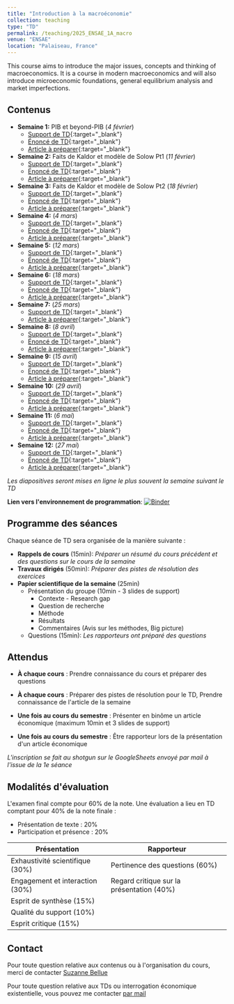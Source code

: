 ```yaml
---
title: "Introduction à la macroéconomie"
collection: teaching
type: "TD"
permalink: /teaching/2025_ENSAE_1A_macro
venue: "ENSAE"
location: "Palaiseau, France"
---
```


This course aims to introduce the major issues, concepts and thinking of macroeconomics. It is a course in modern macroeconomics and will also introduce microeconomic foundations, general equilibrium analysis and market imperfections.

## Contenus

- **Semaine 1:** PIB et beyond-PIB (*4 février*)
  - [Support de TD](/files/teaching_contents/2025_ENSAE_1A_macro/250204_TD_ENSAE_macro_01_slides.html){:target="_blank"}
  - [Énoncé de TD](/files/teaching_contents/2025_ENSAE_1A_macro/sujets/TD1.pdf){:target="_blank"}
  - [Article à préparer](/files/teaching_contents/2025_ENSAE_1A_macro/textes/TD1_Jorgenson%20-%202018%20-%20Production%20and%20Welfare%20Progress%20in%20Economic%20Measurement.pdf){:target="_blank"}
- **Semaine 2:** Faits de Kaldor et modèle de Solow Pt1 (*11 février*)
  - [Support de TD](/files/teaching_contents/2025_ENSAE_1A_macro/250211_TD_ENSAE_macro_02_slides.html){:target="_blank"}
  - [Énoncé de TD](/files/teaching_contents/2025_ENSAE_1A_macro/sujets/TD2.pdf){:target="_blank"}
  - [Article à préparer](/files/teaching_contents/2025_ENSAE_1A_macro/textes/TD2_Deaton%20et%20Heston%20-%202010%20-%20Understanding%20PPPs%20and%20PPP-based%20National%20Accounts.pdf){:target="_blank"}
- **Semaine 3:** Faits de Kaldor et modèle de Solow Pt2 (*18 février*)
  - [Support de TD](/files/teaching_contents/2025_ENSAE_1A_macro/250219_TD_ENSAE_macro_03_slides.html){:target="_blank"}
  - [Énoncé de TD](/files/teaching_contents/2025_ENSAE_1A_macro/sujets/TD2.pdf){:target="_blank"}
  - [Article à préparer](/files/teaching_contents/2025_ENSAE_1A_macro/textes/TD3_Committee%20-%202024%20-%20Scientific%20Background%20to%20the%20Sveriges%20Riksbank%20Prize%20in%20Economic%20Sciences%20in%20Memory%20of%20Alfred%20Nobel.pdf){:target="_blank"}
- **Semaine 4:** (*4 mars*)
  - [Support de TD](/files/teaching_contents/2025_ENSAE_1A_macro/250303_TD_ENSAE_macro_04_slides.html){:target="_blank"} 
  - [Énoncé de TD](/files/teaching_contents/2025_ENSAE_1A_macro/sujets/TD3.pdf){:target="_blank"}
  - [Article à préparer](/files/teaching_contents/2025_ENSAE_1A_macro/textes/TD4_Attanasio%20et%20Pistaferri%20-%202016%20-%20Consumption%20Inequality.pdf){:target="_blank"}
- **Semaine 5:** (*12 mars*)
  - [Support de TD](/files/teaching_contents/2025_ENSAE_1A_macro/250311_TD_ENSAE_macro_05_slides.html){:target="_blank"} 
  - [Énoncé de TD](/files/teaching_contents/2025_ENSAE_1A_macro/sujets/TD3b.pdf){:target="_blank"}
  - [Article à préparer](/files/teaching_contents/2025_ENSAE_1A_macro/textes/TD5_Bick%20et%20al.%20-%202018%20-%20How%20Do%20Hours%20Worked%20Vary%20with%20Income%20Cross-Country%20Evidence%20and%20Implications.pdf){:target="_blank"}
- **Semaine 6:** (*18 mars*)
  - [Support de TD](/files/teaching_contents/2025_ENSAE_1A_macro/250318_TD_ENSAE_macro_06_slides.html){:target="_blank"} 
  - [Énoncé de TD](/files/teaching_contents/2025_ENSAE_1A_macro/sujets/TD4.pdf){:target="_blank"}
  - [Article à préparer](/files/teaching_contents/2025_ENSAE_1A_macro/textes/TD6_Crouzet%20et%20al.%20-%202022%20-%20The%20Economics%20of%20Intangible%20Capital.pdf){:target="_blank"}
- **Semaine 7:** (*25 mars*)
    - [Support de TD](/files/teaching_contents/2025_ENSAE_1A_macro/250325_TD_ENSAE_macro_07_slides.html){:target="_blank"}
    - [Article à préparer](/files/teaching_contents/2025_ENSAE_1A_macro/textes/TD7_Tenreyro%20-%202022%20-%20THE%20ECONOMY%20AND%20POLICY%20TRADE-OFFS.pdf){:target="_blank"}
- **Semaine 8:** (*8 avril*)
    - [Support de TD](/files/teaching_contents/2025_ENSAE_1A_macro/250408_TD_ENSAE_macro_08_slides.html){:target="_blank"} 
    - [Énoncé de TD](/files/teaching_contents/2025_ENSAE_1A_macro/sujets/TD5.pdf){:target="_blank"} 
    - [Article à préparer](/files/teaching_contents/2025_ENSAE_1A_macro/textes/TD8_Texte.pdf){:target="_blank"}
- **Semaine 9:** (*15 avril*)
    - [Support de TD](/files/teaching_contents/2025_ENSAE_1A_macro/250415_TD_ENSAE_macro_09_slides.html){:target="_blank"} 
    - [Énoncé de TD](/files/teaching_contents/2025_ENSAE_1A_macro/sujets/TD6.pdf){:target="_blank"} 
    - [Article à préparer](/files/teaching_contents/2025_ENSAE_1A_macro/textes/TD9_Ramey%20-%202011%20-%20Can%20Government%20Purchases%20Stimulate%20the%20Economy.pdf){:target="_blank"}
- **Semaine 10:** (*29 avril*)
    - [Support de TD](/files/teaching_contents/2025_ENSAE_1A_macro/250429_TD_ENSAE_macro_10_slides.html){:target="_blank"} 
    - [Énoncé de TD](/files/teaching_contents/2025_ENSAE_1A_macro/sujets/TD7.pdf){:target="_blank"} 
    - [Article à préparer](/files/teaching_contents/2025_ENSAE_1A_macro/textes/TD10_Ramey%20-%202019%20-%20Ten%20Years%20After%20the%20Financial%20Crisis%20What%20Have%20We%20Learned%20from%20the%20Renaissance%20in%20Fiscal%20Research.pdf){:target="_blank"}
- **Semaine 11:** (*6 mai*)
    - [Support de TD](/files/teaching_contents/2025_ENSAE_1A_macro/250506_TD_ENSAE_macro_11_slides.html){:target="_blank"} 
    - [Énoncé de TD](/files/teaching_contents/2025_ENSAE_1A_macro/sujets/TD7.pdf){:target="_blank"} 
    - [Article à préparer](/files/teaching_contents/2025_ENSAE_1A_macro/textes/TD11_Nakamura%20et%20Steinsson%20-%202018%20-%20Identification%20in%20Macroeconomics.pdf){:target="_blank"}
- **Semaine 12:** (*27 mai*)
    - [Support de TD](/files/teaching_contents/2025_ENSAE_1A_macro/250520_TD_ENSAE_macro_12_slides.html){:target="_blank"} 
    - [Énoncé de TD](/files/teaching_contents/2025_ENSAE_1A_macro/sujets/TD8.pdf){:target="_blank"} 
    - [Article à préparer](/files/teaching_contents/2025_ENSAE_1A_macro/textes/TD12_Alfaro%20et%20al.%20-%202008%20-%20Why%20doesn't%20capital%20flow%20from%20rich%20to%20poor%20countries%20An%20empirical%20investigation.pdf){:target="_blank"}
  
*Les diapositives seront mises en ligne le plus souvent la semaine suivant le TD*

**Lien vers l'environnement de programmation**: [![Binder](https://mybinder.org/badge_logo.svg)](https://mybinder.org/v2/gh/kilianrouge/2025_ENSAE_1A_macro_code.git/Students)

## Programme des séances

 Chaque séance de TD sera organisée de la manière suivante :
- **Rappels de cours** (15min): _Préparer un résumé du cours précédent et des questions sur le cours de la semaine_
- **Travaux dirigés** (50min): _Préparer des pistes de résolution des exercices_
- **Papier scientifique de la semaine** (25min)
	- Présentation du groupe (10min - 3 slides de support)
		- Contexte - Research gap
		- Question de recherche
		- Méthode
		- Résultats
		- Commentaires (Avis sur les méthodes, Big picture)
	- Questions (15min): _Les rapporteurs ont préparé des questions_

## Attendus 

- **À chaque cours** : Prendre connaissance du cours et préparer des questions
- **À chaque cours** : Préparer des pistes de résolution pour le TD, Prendre connaissance de l'article de la semaine

- **Une fois au cours du semestre** : Présenter en binôme un article économique (maximum 10min et 3 slides de support)
- **Une fois au cours du semestre** : Être rapporteur lors de la présentation d'un article économique

_L'inscription se fait au shotgun sur le GoogleSheets envoyé par mail à l'issue de la 1e séance_

## Modalités d'évaluation

L'examen final compte pour 60% de la note. Une évaluation a lieu en TD comptant pour 40% de la note finale :
- Présentation de texte : 20%
- Participation et présence : 20%

| Présentation                    | Rapporteur                                |
|---------------------------------|-------------------------------------------|
| Exhaustivité scientifique (30%) | Pertinence des questions (60%)            |
| Engagement et interaction (30%) | Regard critique sur la présentation (40%) |
| Esprit de synthèse (15%)        |                                           |
| Qualité du support (10%)        |                                           |
| Esprit critique (15%)           |                                           |

## Contact

Pour toute question relative aux contenus ou à l'organisation du cours, merci de contacter [Suzanne Bellue](https://suzannebellue.github.io)

Pour toute question relative aux TDs ou interrogation économique existentielle, vous pouvez me contacter [par mail](mailto:kilian.rouge@agroparistech.fr)